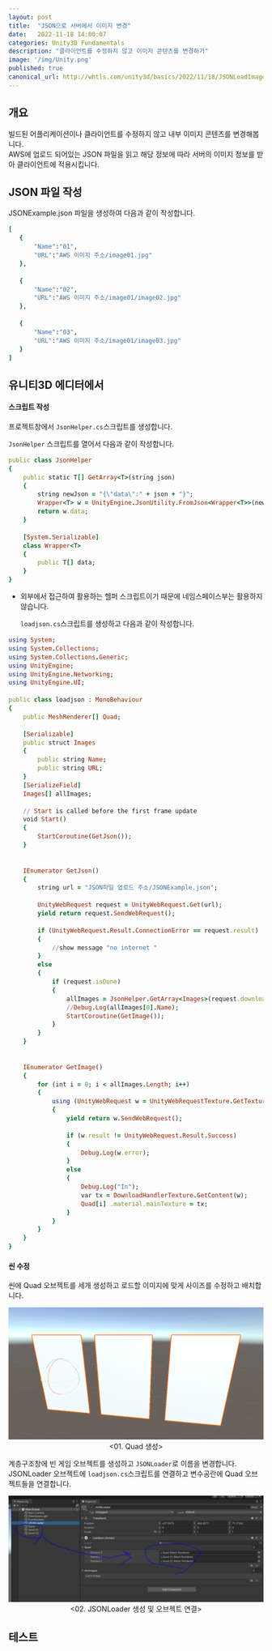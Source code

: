 ```yaml
---
layout: post
title:  "JSON으로 서버에서 이미지 변경"
date:   2022-11-18 14:00:07
categories: Unity3D Fundamentals
description: "클라이언트를 수정하지 않고 이미지 콘텐츠를 변경하기"
image: '/img/Unity.png'
published: true
canonical_url: http://whtls.com/unity3d/basics/2022/11/18/JSONLoadImage/
---
```


## 개요
빌드된 어플리케이션이나 클라이언트를 수정하지 않고 내부 이미지 콘텐츠를 변경해봅니다.  
AWS에 업로드 되어있는 JSON 파일을 읽고 해당 정보에 따라 서버의 이미지 정보를 받아 클라이언트에 적용시킵니다.  
  
  
## JSON 파일 작성
  
JSONExample.json 파일을 생성하여 다음과 같이 작성합니다.    
  
```ruby
[
   {
       "Name":"01",
       "URL":"AWS 이미지 주소/image01.jpg"
   },

   {
       "Name":"02",
       "URL":"AWS 이미지 주소/image01/image02.jpg"
   },

   {
       "Name":"03",
       "URL":"AWS 이미지 주소/image01/image03.jpg"
   }
]
```
  
## 유니티3D 에디터에서  
#### 스크립트 작성
프로젝트창에서 `JsonHelper.cs`스크립트를 생성합니다.
  
`JsonHelper` 스크립트를 열어서 다음과 같이 작성합니다.  

```ruby
public class JsonHelper
{
	public static T[] GetArray<T>(string json)
	{
		string newJson = "{\"data\":" + json + "}";
		Wrapper<T> w = UnityEngine.JsonUtility.FromJson<Wrapper<T>>(newJson);
		return w.data;
	}

	[System.Serializable]
	class Wrapper<T>
	{
		public T[] data;
	}
}
```
  
* 외부에서 접근하여 활용하는 헬퍼 스크립트이기 때문에 네임스페이스부는 활용하지 않습니다.  
  
  
  `loadjson.cs`스크립트를 생성하고 다음과 같이 작성합니다.  
  
```ruby
using System;
using System.Collections;
using System.Collections.Generic;
using UnityEngine;
using UnityEngine.Networking;
using UnityEngine.UI;

public class loadjson : MonoBehaviour
{
	public MeshRenderer[] Quad;

	[Serializable]
	public struct Images
    {
		public string Name;
		public string URL;
    }
	[SerializeField]
	Images[] allImages;

	// Start is called before the first frame update
	void Start()
    {
		StartCoroutine(GetJson());
    }


	IEnumerator GetJson()
	{
		string url = "JSON파일 업로드 주소/JSONExample.json";

		UnityWebRequest request = UnityWebRequest.Get(url);
		yield return request.SendWebRequest();

		if (UnityWebRequest.Result.ConnectionError == request.result)
		{
			//show message "no internet "
		}
		else
		{
			if (request.isDone)
			{
				allImages = JsonHelper.GetArray<Images>(request.downloadHandler.text);
				//Debug.Log(allImages[0].Name);
				StartCoroutine(GetImage());
			}
		}
	}


	IEnumerator GetImage()
	{
		for (int i = 0; i < allImages.Length; i++)
		{
			using (UnityWebRequest w = UnityWebRequestTexture.GetTexture(allImages[i].URL))
            {
				yield return w.SendWebRequest();

				if (w.result != UnityWebRequest.Result.Success)
				{
					Debug.Log(w.error);
				}
				else
				{
					Debug.Log("In");
					var tx = DownloadHandlerTexture.GetContent(w);
					Quad[i] .material.mainTexture = tx;
				}
			}
		}
	}
}
```

#### 씬 수정
  
씬에 Quad 오브젝트를 세개 생성하고 로드할 이미지에 맞게 사이즈를 수정하고 배치합니다.  
  
<p align="center"><img src="/img/UnityFundamental/JSONLoadImage/1.PNG"><br/>
<01. Quad 생성></p>  
  
  
계층구조창에 빈 게임 오브젝트를 생성하고 `JSONLoader`로 이름을 변경합니다.  
JSONLoader 오브젝트에 `loadjson.cs`스크립트를 연결하고 변수공란에 Quad 오브젝트들을 연결합니다.  
  
<p align="center"><img src="/img/UnityFundamental/JSONLoadImage/2.PNG"><br/>
<02. JSONLoader 생성 및 오브젝트 연결></p>   
  
## 테스트  

